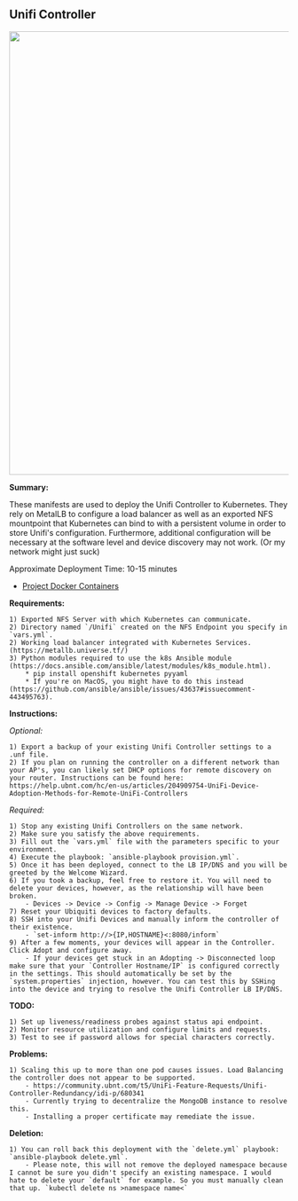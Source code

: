 ## Unifi Controller

<p align="center">
  <img src="https://raw.githubusercontent.com/zimmertr/Kubernetes-Manifests/master/Unifi_Controller/screenshot.png" width="800">
</p>

**Summary:**

These manifests are used to deploy the Unifi Controller to Kubernetes. They rely on MetalLB to configure a load balancer as well as an exported NFS mountpoint that Kubernetes can bind to with a persistent volume in order to store Unifi's configuration. Furthermore, additional configuration will be necessary at the software level and device discovery may not work. (Or my network might just suck)

Approximate Deployment Time: 10-15 minutes

* [Project Docker Containers](https://github.com/linuxserver/docker-unifi)

**Requirements:**

    1) Exported NFS Server with which Kubernetes can communicate.  
    2) Directory named `/Unifi` created on the NFS Endpoint you specify in `vars.yml`.
    2) Working load balancer integrated with Kubernetes Services. (https://metallb.universe.tf/)  
    3) Python modules required to use the k8s Ansible module (https://docs.ansible.com/ansible/latest/modules/k8s_module.html).    
        * pip install openshift kubernetes pyyaml 
        * If you're on MacOS, you might have to do this instead (https://github.com/ansible/ansible/issues/43637#issuecomment-443495763).

**Instructions:**

*Optional:*

    1) Export a backup of your existing Unifi Controller settings to a .unf file.
    2) If you plan on running the controller on a different network than your AP's, you can likely set DHCP options for remote discovery on your router. Instructions can be found here: https://help.ubnt.com/hc/en-us/articles/204909754-UniFi-Device-Adoption-Methods-for-Remote-UniFi-Controllers

*Required:*

    1) Stop any existing Unifi Controllers on the same network.
    2) Make sure you satisfy the above requirements.   
    3) Fill out the `vars.yml` file with the parameters specific to your environment.  
    4) Execute the playbook: `ansible-playbook provision.yml`.  
    5) Once it has been deployed, connect to the LB IP/DNS and you will be greeted by the Welcome Wizard.
    6) If you took a backup, feel free to restore it. You will need to delete your devices, however, as the relationship will have been broken.
        - Devices -> Device -> Config -> Manage Device -> Forget
    7) Reset your Ubiquiti devices to factory defaults.
    8) SSH into your Unifi Devices and manually inform the controller of their existence.
        - `set-inform http://>{IP,HOSTNAME}<:8080/inform`
    9) After a few moments, your devices will appear in the Controller. Click Adopt and configure away. 
        - If your devices get stuck in an Adopting -> Disconnected loop make sure that your `Controller Hostname/IP` is configured correctly in the settings. This should automatically be set by the `system.properties` injection, however. You can test this by SSHing into the device and trying to resolve the Unifi Controller LB IP/DNS.

**TODO:**

    1) Set up liveness/readiness probes against status api endpoint.  
    2) Monitor resource utilization and configure limits and requests.   
    3) Test to see if password allows for special characters correctly.  


**Problems:**

    1) Scaling this up to more than one pod causes issues. Load Balancing the controller does not appear to be supported. 
        - https://community.ubnt.com/t5/UniFi-Feature-Requests/Unifi-Controller-Redundancy/idi-p/680341
        - Currently trying to decentralize the MongoDB instance to resolve this.
        - Installing a proper certificate may remediate the issue.

**Deletion:**

    1) You can roll back this deployment with the `delete.yml` playbook: `ansible-playbook delete.yml`.
        - Please note, this will not remove the deployed namespace because I cannot be sure you didn't specify an existing namespace. I would hate to delete your `default` for example. So you must manually clean that up. `kubectl delete ns >namespace name<`
